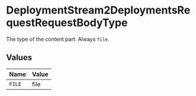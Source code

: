 # DeploymentStream2DeploymentsRequestRequestBodyType

The type of the content part. Always `file`.


## Values

| Name   | Value  |
| ------ | ------ |
| `FILE` | file   |